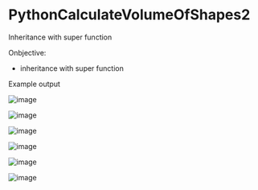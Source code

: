 # PythonCalculateVolumeOfShapes2
Inheritance with super function

Onbjective:
- inheritance with super function

Example output

![image](https://user-images.githubusercontent.com/97081479/182263563-22cf3a3c-6c3b-4406-ac25-89134984e9c1.png)

![image](https://user-images.githubusercontent.com/97081479/182263594-9093fe41-f6ef-4a91-8678-703abe12be2d.png)

![image](https://user-images.githubusercontent.com/97081479/182263619-4cb5c499-d582-47b8-9bf0-895b9883446a.png)

![image](https://user-images.githubusercontent.com/97081479/182263696-2da53a77-956c-40ec-a571-16b1e7505933.png)

![image](https://user-images.githubusercontent.com/97081479/182263741-1b72041d-cc93-443c-a3d0-3cc093fae882.png)

![image](https://user-images.githubusercontent.com/97081479/182263765-8f3d0477-13fd-48b8-837c-1e4cbd994850.png)
